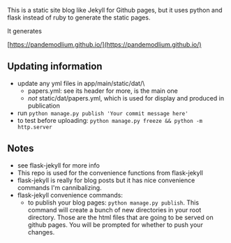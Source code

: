 This is a static site blog like Jekyll for Github pages, but it uses python and flask instead of ruby to generate the static pages.

It generates

[https://pandemodlium.github.io/](https://pandemodlium.github.io/)

## Updating information
* update any yml files in app/main/static/dat/\
    * papers.yml: see its header for more, is the main one
    * *not* static/dat/papers.yml, which is used for display and produced in publication
* run ```python manage.py publish 'Your commit message here'```
* to test before uploading: ```python manage.py freeze && python -m http.server```

## Notes

* see flask-jekyll for more info
* This repo is used for the convenience functions from flask-jekyll 
* flask-jekyll is really for blog posts but it has nice convenience commands I'm cannibalizing.
* flask-jekyll convenience commands:
    * to publish your blog pages: `python manage.py publish`.  This command will create a bunch of new directories in your root directory.  Those are the html files that are going to be served on github pages.  You will be prompted for whether to push your changes.
